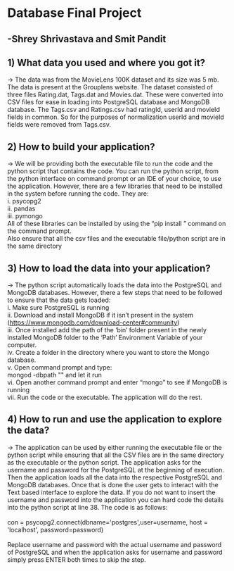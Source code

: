 # Database Final Project
##     -Shrey Shrivastava and Smit Pandit

## 1)	What data you used and where you got it?
->	The data was from the MovieLens 100K dataset and its size was 5 mb. The data is present at the Grouplens website. The dataset consisted of three files Rating.dat, Tags.dat and Movies.dat. These were converted into CSV files for ease in loading into PostgreSQL database and MongoDB database. The Tags.csv and Ratings.csv had ratingId, userId and movieId fields in common. So for the purposes of normalization userId and movieId fields were removed from Tags.csv.

## 2)	How to build your application?
->	We will be providing both the executable file to run the code and the python script that contains the code. You can run the python script, from the python interface on command prompt or an IDE of your choice, to use the application. However, there are a few libraries that need to be installed in the system before running the code. They are:<br/>
i.	psycopg2<br/>
ii.	pandas<br/>
iii.	pymongo<br/>
All of these libraries can be installed by using the “pip install <library-name>” command on the command prompt.<br/>
Also ensure that all the csv files and the executable file/python script are in the same directory

## 3)	How to load the data into your application?
->	The python script automatically loads the data into the PostgreSQL and MongoDB databases. However, there a few steps that need to be followed to ensure that the data gets loaded:<br/>
i.	Make sure PostgreSQL is running<br/>
ii.	Download and install MongoDB if it isn’t present in the system (https://www.mongodb.com/download-center#community)<br/>
iii.	Once installed add the path of the ‘bin’ folder present in the newly installed MongoDB folder to the ‘Path’ Environment Variable of your computer.<br/>
iv.	Create a folder in the directory where you want to store the Mongo database.<br/>
v.	Open command prompt and type:<br/>
 mongod -dbpath "<directory-of-the-folder>" and let it run<br/>
vi.	Open another command prompt and enter “mongo” to see if MongoDB is running<br/>
vii.	Run the code or the executable. The application will do the rest.

## 4)	How to run and use the application to explore the data?
->	The application can be used by either running the executable file or the python script while ensuring that all the CSV files are in the same directory as the executable or the python script. The application asks for the username and password for the PostgreSQL at the beginning of execution. Then the application loads all the data into the respective PostgreSQL and MongoDB databases. Once that is done the user gets to interact with the Text based interface to explore the data. If you do not want to insert the username and password into the application you can hard code the details into the python script at line 38. The code is as follows:<br/>
<br/>
con = psycopg2.connect(dbname='postgres',user=username, host = 'localhost', password=password)<br/>
<br/>
Replace username and password with the actual username and password of PostgreSQL and when the application asks for username and password simply press ENTER both times to skip the step.
